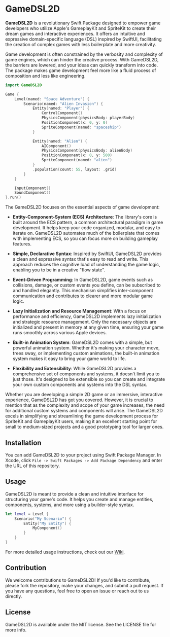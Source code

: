 # GameDSL2D

**GameDSL2D** is a revolutionary Swift Package designed to empower game developers who utilize Apple's GameplayKit and SpriteKit to create their dream games and interactive experiences. It offers an intuitive and expressive domain-specific language (DSL) inspired by SwiftUI, facilitating the creation of complex games with less boilerplate and more creativity.

Game development is often constrained by the verbosity and complexity of game engines, which can hinder the creative process. With GameDSL2D, the barriers are lowered, and your ideas can quickly transform into code. The package makes game development feel more like a fluid process of composition and less like engineering.

```swift
import GameDSL2D

Game {
    Level(named: "Space Adventure") {
        Scenario(named: "Alien Invasion") {
            Entity(named: "Player") {
                ControlComponent()
                PhysicsComponent(physicsBody: playerBody)
                PositionComponent(x: 0, y: 0)
                SpriteComponent(named: "spaceship")
            }

            Entity(named: "Alien") {
                AIComponent()
                PhysicsComponent(physicsBody: alienBody)
                PositionComponent(x: 0, y: 500)
                SpriteComponent(named: "alien")
            }
            .population(count: 55, layout: .grid)
        }
    }

    InputComponent()
    SoundComponent()
}.run()
```

The GameDSL2D focuses on the essential aspects of game development:

- **Entity-Component-System (ECS) Architecture**: The library's core is built around the ECS pattern, a common architectural paradigm in game development. It helps keep your code organized, modular, and easy to iterate on. GameDSL2D automates much of the boilerplate that comes with implementing ECS, so you can focus more on building gameplay features.

- **Simple, Declarative Syntax**: Inspired by SwiftUI, GameDSL2D provides a clean and expressive syntax that's easy to read and write. This approach reduces the cognitive load of understanding the game logic, enabling you to be in a creative "flow state".

- **Event-Driven Programming**: In GameDSL2D, game events such as collisions, damage, or custom events you define, can be subscribed to and handled elegantly. This mechanism simplifies inter-component communication and contributes to clearer and more modular game logic.

- **Lazy Initialization and Resource Management**: With a focus on performance and efficiency, GameDSL2D implements lazy initialization and strategic resource management. Only the necessary objects are initialized and present in memory at any given time, ensuring your game runs smoothly across various Apple devices.

- **Built-in Animation System**: GameDSL2D comes with a simple, but powerful animation system. Whether it's making your character move, trees sway, or implementing custom animations, the built-in animation system makes it easy to bring your game world to life.

- **Flexibility and Extensibility**: While GameDSL2D provides a comprehensive set of components and systems, it doesn't limit you to just those. It's designed to be extensible so you can create and integrate your own custom components and systems into the DSL syntax.

Whether you are developing a simple 2D game or an immersive, interactive experience, GameDSL2D has got you covered. However, it is crucial to mention that as the complexity and scope of your game increases, the need for additional custom systems and components will arise. The GameDSL2D excels in simplifying and streamlining the game development process for SpriteKit and GameplayKit users, making it an excellent starting point for small to medium-sized projects and a good prototyping tool for larger ones.

## Installation

You can add GameDSL2D to your project using Swift Package Manager. In Xcode, click `File -> Swift Packages -> Add Package Dependency` and enter the URL of this repository.

## Usage

GameDSL2D is meant to provide a clean and intuitive interface for structuring your game's code. It helps you create and manage entities, components, systems, and more using a builder-style syntax.

```swift
let level = Level {
    Scenario("My Scenario") {
        Entity("My Entity") {
            MyComponent()
        }
    }
}
```

For more detailed usage instructions, check out our [Wiki](link_to_wiki).

## Contribution

We welcome contributions to GameDSL2D! If you'd like to contribute, please fork the repository, make your changes, and submit a pull request. If you have any questions, feel free to open an issue or reach out to us directly.

## License

GameDSL2D is available under the MIT license. See the LICENSE file for more info.
